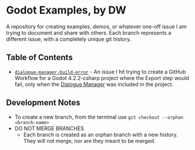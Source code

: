 # Godot Examples, by DW

A repository for creating examples, demos, or whatever one-off issue I am trying to document and share with others. Each branch represents a different issue, with a completely unique git history.

## Table of Contents

- [`dialogue-manager-build-error`]() - An issue I hit trying to create a GitHub Workflow for a Godot 4.2.2-csharp project where the Export step would fail, only when the [Dialogue Manager]() was included in the project.

## Development Notes

- To create a new branch, from the terminal use `git checkout --orphan <branch-name>`
- DO NOT MERGE BRANCHES
  - Each branch is created as an orphan branch with a new history. They will not merge, nor are they meant to be merged.
